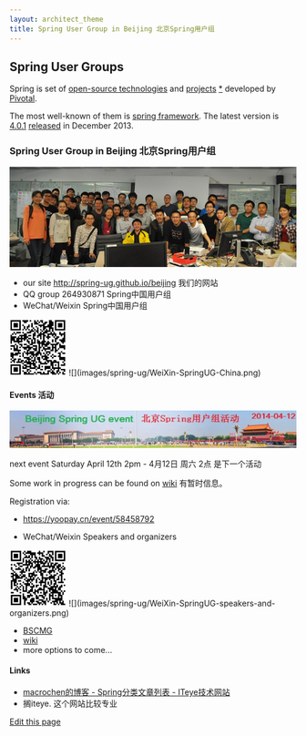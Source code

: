 ```yaml
---
layout: architect_theme
title: Spring User Group in Beijing 北京Spring用户组
---
```



## Spring User Groups

Spring is set of [open-source technologies](http://www.gopivotal.com/oss)
 and [projects](http://spring.io/projects) [*](https://github.com/spring-projects/)
 developed by [Pivotal](http://www.gopivotal.com/).

The most well-known of them is [spring framework](https://github.com/spring-projects/spring-framework).
The latest version is [4.0.1](http://mvnrepository.com/artifact/org.springframework/spring-core)
 [released](http://spring.io/blog/2013/12/12/announcing-spring-framework-4-0-ga-release) in December 2013. 

### Spring User Group in Beijing 北京Spring用户组

![](img/events/DSC_0606_800x280.jpg)

- our site <http://spring-ug.github.io/beijing> 我们的网站
- QQ group 264930871 Spring中国用户组
- WeChat/Weixin Spring中国用户组

<!-- ![](images/spring-ug/QR-Code-SpringUG-China.png) -->
<a href="images/spring-ug/QR-Code-SpringUG-China.png">
<img src="images/spring-ug/QR-Code-SpringUG-China.png" width="100" height="100" /></a>
![](images/spring-ug/WeiXin-SpringUG-China.png)

#### Events 活动

[![](img/events/TianAnMen-600x78-Beijing-Spring-UG-event-2014-04-12.jpg)](https://yoopay.cn/event/58458792)

next event Saturday April 12th 2pm - 4月12日 周六 2点 是下一个活动

Some work in progress can be found on [wiki](https://github.com/spring-ug/beijing/wiki) 有暂时信息。

Registration via:

- <https://yoopay.cn/event/58458792>

<script type="text/javascript" src="https://yoopay.cn/scripts/easyXDM.min.js"></script> <script type="text/javascript"> var REMOTE = "https://yoopay.cn"; var transport = new easyXDM.Socket(/** The configuration */{ remote: REMOTE + "/proxy.html?url=/payment/payment_widget/58458792%3Fwidth%3Dbig%26attendeeList%3Dhideen%26ref%3D", swf: REMOTE + "/scripts/easyxdm.swf", container: "embedded", onMessage: function(message, origin){ this.container.getElementsByTagName("iframe")[0].style.width = "100%"; this.container.getElementsByTagName("iframe")[0].style.height = parseInt(message)  + 20 + "px"; } }); </script> <div id="embedded"></div>

- WeChat/Weixin Speakers and organizers

<!-- ![](images/spring-ug/QR-Code-SpringUG-speakers-and-organizers.png) -->
<a href="images/spring-ug/QR-Code-SpringUG-speakers-and-organizers.png">
<img src="images/spring-ug/QR-Code-SpringUG-speakers-and-organizers.png" width="100" height="100" /></a>
![](images/spring-ug/WeiXin-SpringUG-speakers-and-organizers.png)

- [BSCMG](http://www.meetup.com/BeijingSoftwareCraftsmanship/events/170135002/)
- [wiki](https://github.com/spring-ug/beijing/wiki)
- more options to come...


#### Links

- [macrochen的博客 - Spring分类文章列表 - ITeye技术网站](http://macrochen.iteye.com/category/56050)
- 搁iteye. 这个网站比较专业


[Edit this page](https://github.com/spring-ug/beijing/edit/gh-pages/index.md)
